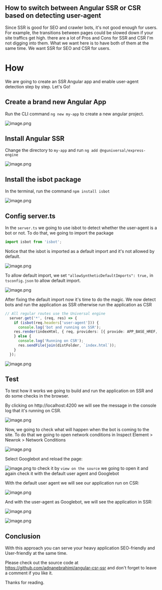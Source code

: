 ## How to switch between Angular SSR or CSR based on detecting user-agent

Since SSR is good for SEO and crawler bots, it's not good enough for users. For example, the transitions between pages could be slowed down if your site traffics get high. there are a lot of Pros and Cons for SSR and CSR I'm not digging into them. What we want here is to have both of them at the same time. We want SSR for SEO and CSR for users.

# How

We are going to create an SSR Angular app and enable user-agent detection step by step. Let's Go!

## Create a brand new Angular App

Run the CLI command `ng new my-app` to create a new angular project.

![image.png](https://cdn.hashnode.com/res/hashnode/image/upload/v1649451382033/lkljcGjSo.png)

## Install Angular SSR

Change the directory to `my-app` and run `ng add @nguniversal/express-engine` 

![image.png](https://cdn.hashnode.com/res/hashnode/image/upload/v1650258272122/1TPH2tRb7.png)

## Install the isbot package

In the terminal, run the command `npm install isbot`

![image.png](https://cdn.hashnode.com/res/hashnode/image/upload/v1650258533179/2YMCKIG6h.png)

## Config server.ts

In the `server.ts` we going to use isbot to detect whether the user-agent is a bot or not. To do that, we going to import the package

```ts
import isbot from 'isbot';

```
Notice that the isbot is imported as a default import and it's not allowed by default.

![image.png](https://cdn.hashnode.com/res/hashnode/image/upload/v1650259026202/V73cu2T5B.png)

To allow default import, we set `"allowSyntheticDefaultImports": true,` in `tsconfig.json` to allow default import.

![image.png](https://cdn.hashnode.com/res/hashnode/image/upload/v1650259072769/QQDC9bTDU.png)

After fixing the default import now it's time to do the magic. We now detect bots and run the application as SSR otherwise run the application as CSR

```ts
// All regular routes use the Universal engine
  server.get('*', (req, res) => {
    if (isbot(req.headers['user-agent'])) {
      console.log('bot and running on SSR');
    res.render(indexHtml, { req, providers: [{ provide: APP_BASE_HREF, useValue: req.baseUrl }] });
    } else {
      console.log('Running on CSR');
      res.sendFile(join(distFolder, `index.html`));
    }
  });
```

![image.png](https://cdn.hashnode.com/res/hashnode/image/upload/v1650260169304/CszpW3TPe.png)

## Test

To test how it works we going to build and run the application on SSR and do some checks in the browser.

By clicking on http://localhost:4200 we will see the message in the console log that it's running on CSR.

![image.png](https://cdn.hashnode.com/res/hashnode/image/upload/v1650260276104/RC0jDps12.png)

Now, we going to check what will happen when the bot is coming to the site. To do that we going to open network conditions in Inspect Element > Newrok > Network Conditions

![image.png](https://cdn.hashnode.com/res/hashnode/image/upload/v1650260685188/ELjAe2FzL.png)

Select Googlebot and reload the page:

![image.png](https://cdn.hashnode.com/res/hashnode/image/upload/v1650260772992/Ol2-fYu4H.png)
to check it by `view on the source` we going to open it and again check it with the default user agent and Googlebot

With the default user agent we will see our application run on CSR:

![image.png](https://cdn.hashnode.com/res/hashnode/image/upload/v1650261412055/OF0iuA_zf.png)

And with the user-agent as Googlebot, we will see the application in SSR:


![image.png](https://cdn.hashnode.com/res/hashnode/image/upload/v1650261486626/sXnbDwJeu.png)

![image.png](https://cdn.hashnode.com/res/hashnode/image/upload/v1650261505659/lfj0rpt1B.png)

## Conclusion

With this approach you can serve your heavy application SEO-friendly and User-friendly at the same time. 

Please check out the source code at https://github.com/adnanebrahimi/angular-csr-ssr and don't forget to leave a comment if you like it.

Thanks for reading.



